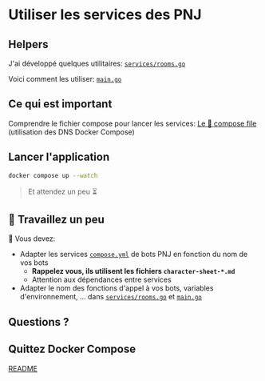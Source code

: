 # Utiliser les services des PNJ

## Helpers

J'ai développé quelques utilitaires: [`services/rooms.go`](services/bots.go)

Voici comment les utiliser: [`main.go`](main.go)

## Ce qui est important

Comprendre le fichier compose pour lancer les services: [Le 🐳 compose file](compose.yml) (utilisation des DNS Docker Compose)

## Lancer l'application

```bash
docker compose up --watch
```
> Et attendez un peu ⏳

## 🚧 Travaillez un peu

👋 Vous devez:
- Adapter les services [`compose.yml`](compose.yml) de bots PNJ en fonction du nom de vos bots
  - **Rappelez vous, ils utilisent les fichiers `character-sheet-*.md`**
  - Attention aux dépendances entre services
- Adapter le nom des fonctions d'appel à vos bots, variables d'environnement, ...  dans [`services/rooms.go`](services/bots.go) et [`main.go`](main.go)

## Questions ?

## Quittez Docker Compose

[README](../README.md)